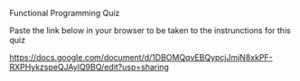 Functional Programming Quiz


Paste the link below in your browser to be taken to the instrunctions for this quiz


https://docs.google.com/document/d/1DBOMQqvEBQypcjJmjN8xkPF-RXPHykzspeQJAylQ9BQ/edit?usp=sharing


